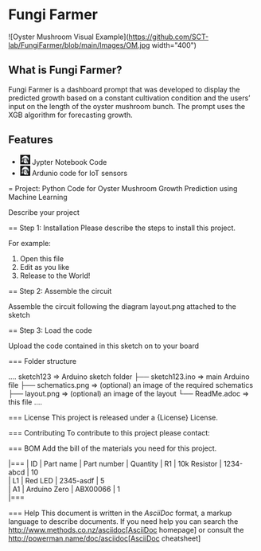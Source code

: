 # Fungi Farmer

![Oyster Mushroom Visual Example](https://github.com/SCT-lab/FungiFarmer/blob/main/Images/OM.jpg width="400")

## What is Fungi Farmer?
Fungi Farmer is a dashboard prompt that was developed to display the predicted growth based on a constant cultivation condition and the users’ input on the length of the oyster mushroom bunch. The prompt uses the XGB algorithm for forecasting growth.

## Features
* <img src="https://github.com/SCT-lab/DigiFungi/blob/main/images/logo.png" width="20"> Jypter Notebook Code
* <img src="https://github.com/SCT-lab/DigiFungi/blob/main/images/logo.png" width="20"> Ardunio code for IoT sensors

= Project: Python Code for Oyster Mushroom Growth Prediction using Machine Learning

Describe your project

== Step 1: Installation
Please describe the steps to install this project.

For example:

1. Open this file
2. Edit as you like
3. Release to the World!

== Step 2: Assemble the circuit

Assemble the circuit following the diagram layout.png attached to the sketch

== Step 3: Load the code

Upload the code contained in this sketch on to your board

=== Folder structure

....
 sketch123                => Arduino sketch folder
  ├── sketch123.ino       => main Arduino file
  ├── schematics.png      => (optional) an image of the required schematics
  ├── layout.png          => (optional) an image of the layout
  └── ReadMe.adoc         => this file
....

=== License
This project is released under a {License} License.

=== Contributing
To contribute to this project please contact: 

=== BOM
Add the bill of the materials you need for this project.

|===
| ID | Part name      | Part number | Quantity
| R1 | 10k Resistor   | 1234-abcd   | 10       
| L1 | Red LED        | 2345-asdf   | 5        
| A1 | Arduino Zero   | ABX00066    | 1        
|===


=== Help
This document is written in the _AsciiDoc_ format, a markup language to describe documents. 
If you need help you can search the http://www.methods.co.nz/asciidoc[AsciiDoc homepage]
or consult the http://powerman.name/doc/asciidoc[AsciiDoc cheatsheet]
